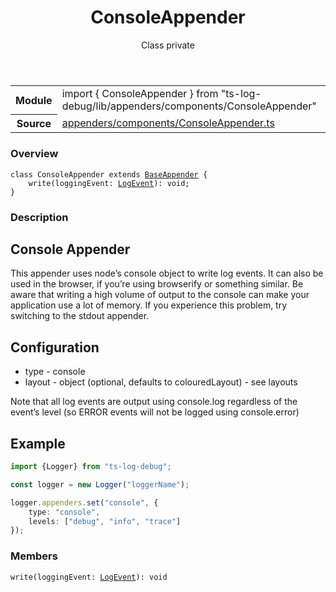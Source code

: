 <header class="symbol-info-header">    <h1 id="consoleappender">ConsoleAppender</h1>    <label class="symbol-info-type-label class">Class</label>    <label class="api-type-label private">private</label>  </header>
<section class="symbol-info">      <table class="is-full-width">        <tbody>        <tr>          <th>Module</th>          <td>            <div class="lang-typescript">                <span class="token keyword">import</span> { ConsoleAppender }                 <span class="token keyword">from</span>                 <span class="token string">"ts-log-debug/lib/appenders/components/ConsoleAppender"</span>                            </div>          </td>        </tr>        <tr>          <th>Source</th>          <td>            <a href="https://github.com/romakita/log-debug/blob/v5.0.0/src/appenders/components/ConsoleAppender.ts#L0-L0">                appenders/components/ConsoleAppender.ts            </a>        </td>        </tr>                </tbody>      </table>    </section>

### Overview

<pre><code class="typescript-lang"><span class="token keyword">class</span> ConsoleAppender <span class="token keyword">extends</span> <a href="#api/common/appenders/baseappender"><span class="token">BaseAppender</span></a> <span class="token punctuation">{</span>
    <span class="token function">write</span><span class="token punctuation">(</span>loggingEvent<span class="token punctuation">:</span> <a href="#api/common/core/logevent"><span class="token">LogEvent</span></a><span class="token punctuation">)</span><span class="token punctuation">:</span> <span class="token keyword">void</span><span class="token punctuation">;</span>
<span class="token punctuation">}</span></code></pre>

### Description

## Console Appender

This appender uses node’s console object to write log events. It can also be used in the browser, if you’re using browserify or something similar. Be aware that writing a high volume of output to the console can make your application use a lot of memory. If you experience this problem, try switching to the stdout appender.

## Configuration

* type - console
* layout - object (optional, defaults to colouredLayout) - see layouts

Note that all log events are output using console.log regardless of the event’s level (so ERROR events will not be logged using console.error)

## Example

```typescript
import {Logger} from "ts-log-debug";

const logger = new Logger("loggerName");

logger.appenders.set("console", {
    type: "console",
    levels: ["debug", "info", "trace"]
});
```

### Members

<div class="method-overview"><pre><code class="typescript-lang"><span class="token function">write</span><span class="token punctuation">(</span>loggingEvent<span class="token punctuation">:</span> <a href="#api/common/core/logevent"><span class="token">LogEvent</span></a><span class="token punctuation">)</span><span class="token punctuation">:</span> <span class="token keyword">void</span></code></pre></div>
